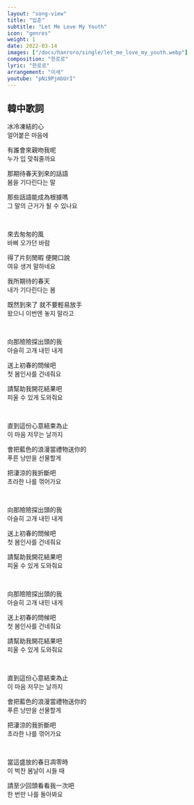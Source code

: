 ```yaml
---
layout: "song-view"
title: "입춘"
subtitle: "Let Me Love My Youth"
icon: "genres"
weight: 1
date: 2022-03-14
images: ["/docs/hanroro/single/let_me_love_my_youth.webp"]
composition: "한로로"
lyric: "한로로"
arrangement: "이새"
youtube: "pNi9PjmbUrI"
---
```


## 韓中歌詞

冰冷凍結的心  
얼어붙은 마음에  

有誰會來親吻我呢  
누가 입 맞춰줄까요  

那期待春天到來的話語  
봄을 기다린다는 말  

那些話語能成為根據嗎  
그 말의 근거가 될 수 있나요  

<br>

來去匆匆的風  
바삐 오가던 바람  

得了片刻閒暇 便開口說  
여유 생겨 말하네요  

我所期待的春天  
내가 기다린다는 봄  

既然到來了 就不要輕易放手  
왔으니 이번엔 놓지 말라고  

<br>

向那險險探出頭的我  
아슬히 고개 내민 내게  

送上初春的問候吧  
첫 봄인사를 건네줘요  

請幫助我開花結果吧  
피울 수 있게 도와줘요  

<br>

直到這份心意結束為止  
이 마음 저무는 날까지  

會把藍色的浪漫當禮物送你的  
푸른 낭만을 선물할게  

把淒涼的我折斷吧  
초라한 나를 꺾어가요  

<br>

向那險險探出頭的我  
아슬히 고개 내민 내게  

送上初春的問候吧  
첫 봄인사를 건네줘요  

請幫助我開花結果吧  
피울 수 있게 도와줘요  

<br>

向那險險探出頭的我  
아슬히 고개 내민 내게  

送上初春的問候吧  
첫 봄인사를 건네줘요  

請幫助我開花結果吧  
피울 수 있게 도와줘요  

<br>

直到這份心意結束為止  
이 마음 저무는 날까지  

會把藍色的浪漫當禮物送你的  
푸른 낭만을 선물할게  

把淒涼的我折斷吧  
초라한 나를 꺾어가요  

<br>

當這盛放的春日凋零時  
이 벅찬 봄날이 시들 때  

請至少回頭看看我一次吧  
한 번만 나를 돌아봐요  
